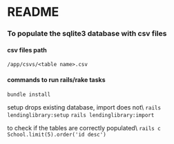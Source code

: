 # README

### To populate the sqlite3 database with csv files

#### csv files path
`/app/csvs/<table name>.csv`

#### commands to run rails/rake tasks
`bundle install`

setup drops existing database, import does not\\
`rails lendinglibrary:setup`
`rails lendinglibrary:import`

to check if the tables are correctly populated\\
`rails c
School.limit(5).order('id desc')`
